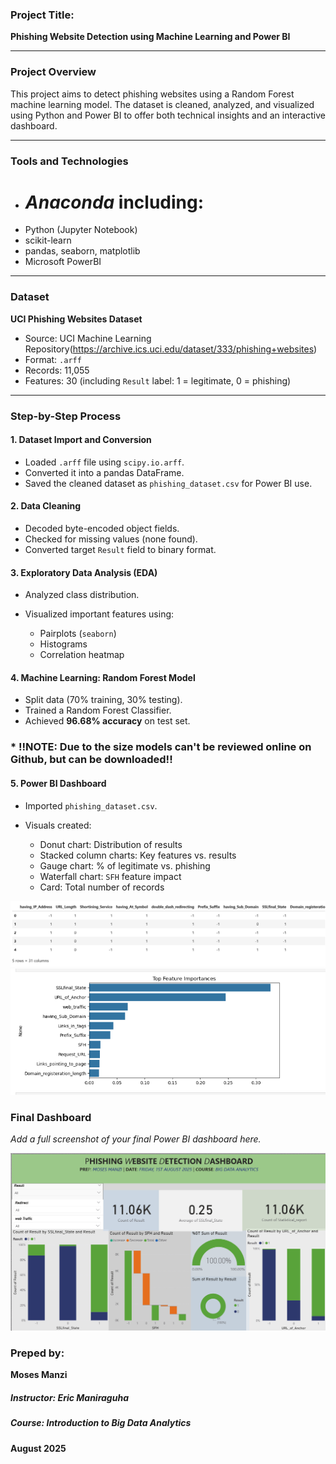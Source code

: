 
### Project Title:

**Phishing Website Detection using Machine Learning and Power BI**

---

### Project Overview

This project aims to detect phishing websites using a Random Forest machine learning model. The dataset is cleaned, analyzed, and visualized using Python and Power BI to offer both technical insights and an interactive dashboard.

---

### Tools and Technologies
* # *Anaconda* including:
* Python (Jupyter Notebook)
* scikit-learn
* pandas, seaborn, matplotlib
* Microsoft PowerBI

---

### Dataset

**UCI Phishing Websites Dataset**

* Source: UCI Machine Learning Repository(https://archive.ics.uci.edu/dataset/333/phishing+websites)
* Format: `.arff`
* Records: 11,055
* Features: 30 (including `Result` label: 1 = legitimate, 0 = phishing)

---

### Step-by-Step Process

#### 1. Dataset Import and Conversion

* Loaded `.arff` file using `scipy.io.arff`.
* Converted it into a pandas DataFrame.
* Saved the cleaned dataset as `phishing_dataset.csv` for Power BI use.

#### 2. Data Cleaning

* Decoded byte-encoded object fields.
* Checked for missing values (none found).
* Converted target `Result` field to binary format.

#### 3. Exploratory Data Analysis (EDA)

* Analyzed class distribution.
* Visualized important features using:

  * Pairplots (`seaborn`)
  * Histograms
  * Correlation heatmap

#### 4. Machine Learning: Random Forest Model

* Split data (70% training, 30% testing).
* Trained a Random Forest Classifier.
* Achieved **96.68% accuracy** on test set.
### * !!NOTE: Due to the size models can't be reviewed online on Github, but can be downloaded!!

#### 5. Power BI Dashboard

* Imported `phishing_dataset.csv`.
* Visuals created:

  * Donut chart: Distribution of results
  * Stacked column charts: Key features vs. results
  * Gauge chart: % of legitimate vs. phishing
  * Waterfall chart: `SFH` feature impact
  * Card: Total number of records

![convert data into csv](images/converting%20into%20CSV.png)
![Top important Features](images/feature_importance.png)


### Final Dashboard

*Add a full screenshot of your final Power BI dashboard here.*

![Dashboard Overview](images/Dashboard.png)


### Preped by:

**Moses Manzi**

##### Instructor: Eric Maniraguha
##### Course: Introduction to Big Data Analytics 


**August 2025**
